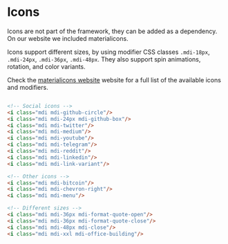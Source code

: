 # Icons

Icons are not part of the framework, they can be added as a dependency. On our website we included materialicons.

Icons support different sizes, by using modifier CSS classes `.mdi-18px`, `.mdi-24px`, `.mdi-36px`, `.mdi-48px`. They also support spin animations, rotation, and color variants.

Check the [materialicons website][0] website for a full list of the available icons and modifiers.

<!-- STORY -->

```html

<!-- Social icons -->
<i class="mdi mdi-github-circle"/>
<i class="mdi mdi-24px mdi-github-box"/>
<i class="mdi mdi-twitter"/>
<i class="mdi mdi-medium"/>
<i class="mdi mdi-youtube"/>
<i class="mdi mdi-telegram"/>
<i class="mdi mdi-reddit"/>
<i class="mdi mdi-linkedin"/>
<i class="mdi mdi-link-variant"/>

<!-- Other icons -->
<i class="mdi mdi-bitcoin"/>
<i class="mdi mdi-chevron-right"/>
<i class="mdi mdi-menu"/>

<!-- Different sizes -->
<i class="mdi mdi-36px mdi-format-quote-open"/>
<i class="mdi mdi-36px mdi-format-quote-close"/>
<i class="mdi mdi-48px mdi-close"/>
<i class="mdi mdi-xxl mdi-office-building"/>
```

[0]: https://cdn.materialdesignicons.com/2.5.94/